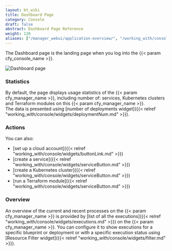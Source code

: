 ```yaml
---
layout: bt_wiki
title: Dashboard Page
category: Console
draft: false
abstract: Dashboard Page Reference
weight: 120
aliases: ["/manager_webui/application-overview/", "/working_with/console/application-overview/", "/working_with/console/dashboard-page/"]
---
```


The Dashboard page is the landing page when you log into the {{< param cfy_console_name >}}.

![Dashboard page]( /images/ui/pages/dashboard-page.png )

### Statistics

By default, the page displays usage statistics of the {{< param cfy_manager_name >}}, including number of: services, Kubernetes clusters and Terraform modules on this {{< param cfy_manager_name >}}.   
The data is presented using [number of deployments widget]({{< relref "working_with/console/widgets/deploymentNum.md" >}}).

### Actions

You can also:

* [set up a cloud account]({{< relref "working_with/console/widgets/buttonLink.md" >}})
* [create a service]({{< relref "working_with/console/widgets/serviceButton.md" >}})
* [create a Kubernetes cluster]({{< relref "working_with/console/widgets/serviceButton.md" >}})
* [run a Terraform module]({{< relref "working_with/console/widgets/serviceButton.md" >}})


### Overview

An overview of the current and recent processes on the {{< param cfy_manager_name >}} is provided by [list of all the executions]({{< relref "working_with/console/widgets/executions.md" >}}) on the {{< param cfy_manager_name >}}.
You can configure it to show executions for a specific blueprint or deployment or with a specific execution status using [Resource Filter widget]({{< relref "working_with/console/widgets/filter.md" >}}).
